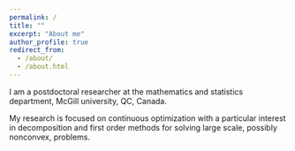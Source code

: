 ```yaml
---
permalink: /
title: ""
excerpt: "About me"
author_profile: true
redirect_from: 
  - /about/
  - /about.html
---
```


I am a postdoctoral researcher at the mathematics and statistics department, McGill university, QC, Canada. 

My research is focused on continuous optimization with a particular interest in decomposition and first order methods for solving large scale, possibly nonconvex, problems.

